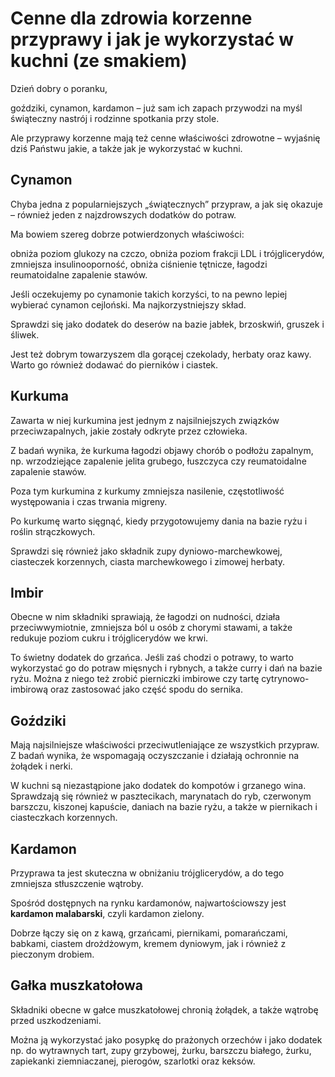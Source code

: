 # Cenne dla zdrowia korzenne przyprawy i jak je wykorzystać w kuchni (ze smakiem)

Dzień dobry o poranku,

goździki, cynamon, kardamon – już sam ich zapach przywodzi na myśl świąteczny nastrój i rodzinne spotkania przy stole.

Ale przyprawy korzenne mają też cenne właściwości zdrowotne – wyjaśnię dziś Państwu jakie, a także jak je wykorzystać w kuchni.

## Cynamon

Chyba jedna z popularniejszych „świątecznych” przypraw, a jak się okazuje – również jeden z najzdrowszych dodatków do potraw.

Ma bowiem szereg dobrze potwierdzonych właściwości:

obniża poziom glukozy na czczo, obniża poziom frakcji LDL i trójglicerydów, zmniejsza insulinooporność, obniża ciśnienie tętnicze, łagodzi reumatoidalne zapalenie stawów.

Jeśli oczekujemy po cynamonie takich korzyści, to na pewno lepiej wybierać cynamon cejloński. Ma najkorzystniejszy skład.

Sprawdzi się jako dodatek do deserów na bazie jabłek, brzoskwiń, gruszek i śliwek.

Jest też dobrym towarzyszem dla gorącej czekolady, herbaty oraz kawy. Warto go również dodawać do pierników i ciastek.

## Kurkuma

Zawarta w niej kurkumina jest jednym z najsilniejszych związków przeciwzapalnych, jakie zostały odkryte przez człowieka.

Z badań wynika, że kurkuma łagodzi objawy chorób o podłożu zapalnym, np. wrzodziejące zapalenie jelita grubego, łuszczyca czy reumatoidalne zapalenie stawów.

Poza tym kurkumina z kurkumy zmniejsza nasilenie, częstotliwość występowania i czas trwania migreny.

Po kurkumę warto sięgnąć, kiedy przygotowujemy dania na bazie ryżu i roślin strączkowych.

Sprawdzi się również jako składnik zupy dyniowo-marchewkowej, ciasteczek korzennych, ciasta marchewkowego i zimowej herbaty.

## Imbir

Obecne w nim składniki sprawiają, że łagodzi on nudności, działa przeciwwymiotnie, zmniejsza ból u osób z chorymi stawami, a także redukuje poziom cukru i trójglicerydów we krwi.

To świetny dodatek do grzańca. Jeśli zaś chodzi o potrawy, to warto wykorzystać go do potraw mięsnych i rybnych, a także curry i dań na bazie ryżu. Można z niego też zrobić pierniczki imbirowe czy tartę cytrynowo-imbirową oraz zastosować jako część spodu do sernika.

## Goździki

Mają najsilniejsze właściwości przeciwutleniające ze wszystkich przypraw. Z badań wynika, że wspomagają oczyszczanie i działają ochronnie na żołądek i nerki.

W kuchni są niezastąpione jako dodatek do kompotów i grzanego wina. Sprawdzają się również w pasztecikach, marynatach do ryb, czerwonym barszczu, kiszonej kapuście, daniach na bazie ryżu, a także w piernikach i ciasteczkach korzennych.

## Kardamon

Przyprawa ta jest skuteczna w obniżaniu trójglicerydów, a do tego zmniejsza stłuszczenie wątroby.

Spośród dostępnych na rynku kardamonów, najwartościowszy jest **kardamon malabarski**, czyli kardamon zielony.

Dobrze łączy się on z kawą, grzańcami, piernikami, pomarańczami, babkami, ciastem drożdżowym, kremem dyniowym, jak i również z pieczonym drobiem.

## Gałka muszkatołowa

Składniki obecne w gałce muszkatołowej chronią żołądek, a także wątrobę przed uszkodzeniami.

Można ją wykorzystać jako posypkę do prażonych orzechów i jako dodatek np. do wytrawnych tart, zupy grzybowej, żurku, barszczu białego, żurku, zapiekanki ziemniaczanej, pierogów, szarlotki oraz keksów.

